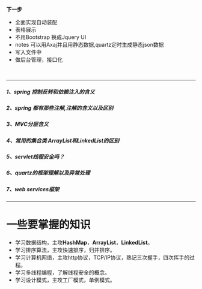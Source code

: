 
**下一步**
- 全面实现自动装配
- 表格展示
- 不用Bootstrap 换成Jquery UI
- notes 可以用Axaj并且用静态数据,quartz定时生成静态json数据
- 写入文件中
- 做后台管理，接口化

<br/>

----------------------------------------------------
##### 1、spring 控制反转和依赖注入的含义
##### 2、spring 都有那些注解,注解的含义以及区别
##### 3、MVC分层含义
##### 4、常用的集合类   ArrayList和LinkedList的区别
##### 5、servlet线程安全吗？
##### 6、quartz的框架理解以及异常处理
##### 7、web services框架


---------------------------------
# 一些要掌握的知识
- 学习数据结构，主攻**HashMap**，**ArrayList**，**LinkedList**。
- 学习排序算法，主攻快速排序，归并排序。
- 学习计算机网络，主攻http协议，TCP/IP协议，熟记三次握手，四次挥手的过程。
- 学习多线程编程，了解线程安全的概念。
- 学习设计模式，主攻工厂模式，单例模式。